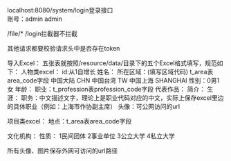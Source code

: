 localhost:8080/system/login登录接口  
账号：admin  admin

/file/*  /login拦截器不拦截

其他请求都要校验请求头中是否存在token



导入Excel：
五张表就按照/resource/data/目录下的五个Excel格式填写，规范如下：
人物类excel：
id:从1自增长
姓名：
所在区域：(填写区域代码) t_area表area_code字段
	中国大陆 CHN
	中国台湾 TW
	中国上海 SHANGHAI
性别：0男1女
年龄：
职业：t_profession表profession_code字段
代表作品：
简介：
生涯：
职务：中文描述文字，理论上是职业代码对应的中文，实际上保存excel里边的具体职业（例如：上海市作协副主席）
头像：可公网访问的url

项目类excel：
地点：t_area表area_code字段


文化机构：
性质：
1民间团体
2事业单位
3公立大学
4私立大学
 	

所有头像、图片保存外网可访问的url路径

